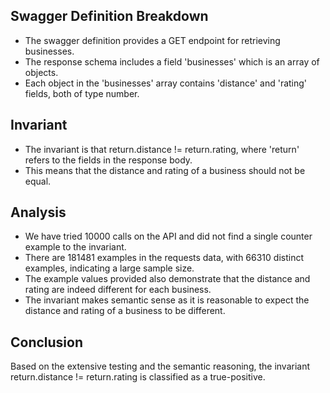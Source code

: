 ## Swagger Definition Breakdown
- The swagger definition provides a GET endpoint for retrieving businesses.
- The response schema includes a field 'businesses' which is an array of objects.
- Each object in the 'businesses' array contains 'distance' and 'rating' fields, both of type number.

## Invariant
- The invariant is that return.distance != return.rating, where 'return' refers to the fields in the response body.
- This means that the distance and rating of a business should not be equal.

## Analysis
- We have tried 10000 calls on the API and did not find a single counter example to the invariant.
- There are 181481 examples in the requests data, with 66310 distinct examples, indicating a large sample size.
- The example values provided also demonstrate that the distance and rating are indeed different for each business.
- The invariant makes semantic sense as it is reasonable to expect the distance and rating of a business to be different.

## Conclusion
Based on the extensive testing and the semantic reasoning, the invariant return.distance != return.rating is classified as a true-positive.

